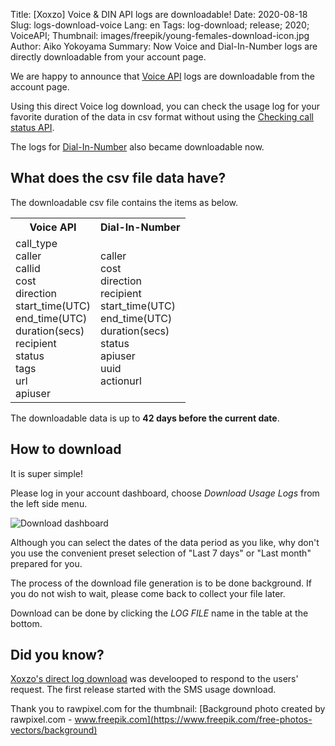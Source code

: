 Title: [Xoxzo] Voice & DIN API logs are downloadable!
Date: 2020-08-18
Slug: logs-download-voice
Lang: en
Tags: log-download; release; 2020; VoiceAPI;
Thumbnail: images/freepik/young-females-download-icon.jpg
Author: Aiko Yokoyama
Summary: Now Voice and Dial-In-Number logs are directly downloadable from your account page.


We are happy to announce that [Voice API](https://www.xoxzo.com/en/about/voice-api/)
logs are downloadable from the account page.

Using this direct Voice log download, you can check the usage log for your favorite duration of the data in csv format
without using the [Checking call status API](https://docs.xoxzo.com/en/voice.html#checking-call-status).

The logs for [Dial-In-Number](https://docs.xoxzo.com/en/din.html) also became downloadable now.


## What does the csv file data have?

The downloadable csv file contains the items as below.

<table style="width:100%" "border:1px">
  <tr style="padding:15px">
    <th>Voice API</th>
    <th>Dial-In-Number</th>
  </tr>
  <tr>
    <td>call_type<br>
        caller<br>
        callid<br>
        cost<br>
        direction<br>
        start_time(UTC)<br>
        end_time(UTC)<br>
        duration(secs)<br>
        recipient<br>
        status<br>
        tags<br>
        url<br>
        apiuser</td>
    <td>caller<br>
        cost<br>
        direction<br>
        recipient<br>
        start_time(UTC)<br>
        end_time(UTC)<br>
        duration(secs)<br>
        status<br>
        apiuser<br>
        uuid<br>
        actionurl<br></td>
    </tr>
</table>


The downloadable data is up to **42 days before the current date**.

## How to download

It is super simple!

Please log in your account dashboard, choose _Download Usage Logs_ from the left side menu.

![Download dashboard](/images/logs-download-feature-screenshot-en.png)

Although you can select the dates of the data period as you like, 
why don't you use the convenient preset selection of "Last 7 days" or "Last month" prepared for you.

The process of the download file generation is to be done background.
If you do not wish to wait, please come back to collect your file later.

Download can be done by clicking the _LOG FILE_ name in the table at the bottom.


## Did you know?

[Xoxzo's direct log download](https://blog.xoxzo.com/en/2019/08/13/logs-download-feature-new-release/) was develooped 
to respond to the users' request. The first release started with the SMS usage download.


Thank you to rawpixel.com for the thumbnail:
[Background photo created by rawpixel.com - www.freepik.com](https://www.freepik.com/free-photos-vectors/background)
